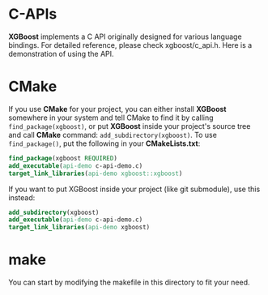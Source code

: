 C-APIs
===

**XGBoost** implements a C API originally designed for various language
bindings.  For detailed reference, please check xgboost/c_api.h.  Here is a
demonstration of using the API.

# CMake
If you use **CMake** for your project, you can either install **XGBoost**
somewhere in your system and tell CMake to find it by calling
`find_package(xgboost)`, or put **XGBoost** inside your project's source tree
and call **CMake** command: `add_subdirectory(xgboost)`.  To use
`find_package()`, put the following in your **CMakeLists.txt**:

``` CMake
find_package(xgboost REQUIRED)
add_executable(api-demo c-api-demo.c)
target_link_libraries(api-demo xgboost::xgboost)
```

If you want to put XGBoost inside your project (like git submodule), use this
instead:
``` CMake
add_subdirectory(xgboost)
add_executable(api-demo c-api-demo.c)
target_link_libraries(api-demo xgboost)
```

# make
You can start by modifying the makefile in this directory to fit your need.